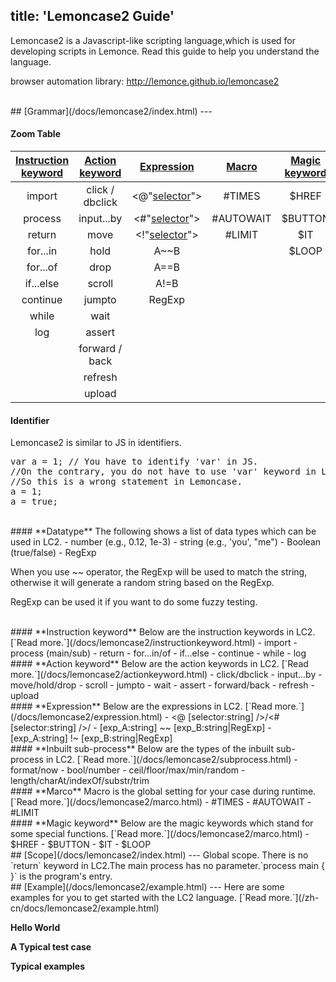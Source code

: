 title: 'Lemoncase2 Guide'
---
Lemoncase2 is a Javascript-like scripting language,which is used for developing scripts in Lemonce. Read this guide to help you understand the language.

browser automation library: http://lemonce.github.io/lemoncase2

<br/>
## [Grammar](/docs/lemoncase2/index.html)
---

#### **Zoom Table**

|[Instruction keyword](/docs/lemoncase2/instructionkeyword.html)|[Action keyword](/docs/lemoncase2/actionkeyword.html)|[Expression](/docs/lemoncase2/expression.html) |[Macro](/docs/lemoncase2/macro.html)|[Magic keyword](/docs/lemoncase2/magic.html)
|:--------------:|:---------:|:-----------:|:-------:|:-------:|
|import          |click / dbclick      |<@"[selector](/docs/lemoncase2/selector.html)"> |#TIMES   |$HREF  |
|process              |input...by    |<#"[selector](/docs/lemoncase2/selector.html)"> |#AUTOWAIT|$BUTTON|
|return         |move |<!"[selector](/docs/lemoncase2/selector.html)"> |#LIMIT   |$IT    |
|for...in          |hold       |A~~B         |         |$LOOP  |
|for...of        |drop       |A==B         |||         
|if...else        |scroll       |A!=B         |||         
|continue       |jumpto     |RegExp       |||         
|while        |wait     ||||          
|log           |assert       ||||           
|             |forward / back     ||||          
|                |refresh    ||||          
|                |upload      ||||   |       

#### **Identifier** 
Lemoncase2 is similar to JS in identifiers.
<pre class='sublemon'>
var a = 1; // You have to identify 'var' in JS.
//On the contrary, you do not have to use 'var' keyword in LC2.
//So this is a wrong statement in Lemoncase.
a = 1;
a = true;</pre>

<br/>
#### **Datatype**
The following shows a list of data types which can be used in LC2.
- number (e.g., 0.12, 1e-3)
- string (e.g., 'you', "me")
- Boolean (true/false)
- RegExp

When you use ~~ operator, the RegExp will be used to match the string, otherwise it will generate a random string based on the RegExp.

RegExp can be used it if you want to do some fuzzy testing.

<br/>
#### **Instruction keyword** 
Below are the instruction keywords in LC2. [`Read more.`](/docs/lemoncase2/instructionkeyword.html)
- import
- process (main/sub)
- return
- for...in/of
- if...else
- continue
- while
- log

<br/>
#### **Action keyword** 
Below are the action keywords in LC2. [`Read more.`](/docs/lemoncase2/actionkeyword.html)
- click/dbclick
- input...by
- move/hold/drop
- scroll
- jumpto
- wait
- assert
- forward/back
- refresh
- upload

<br/>
#### **Expression** 
Below are the expressions in LC2. [`Read more.`](/docs/lemoncase2/expression.html)
- <@ [selector:string] />/<# [selector:string] />/<! [selector:string] />
- [exp_A:string] ~~ [exp_B:string|RegExp]
- [exp_A:string] !~ [exp_B:string|RegExp]

<br/>
#### **Inbuilt sub-process** 
Below are the types of the inbuilt sub-process in LC2. [`Read more.`](/docs/lemoncase2/subprocess.html)
- format/now
- bool/number
- ceil/floor/max/min/random
- length/charAt/indexOf/substr/trim

<br/>
#### **Marco** 
Macro is the global setting for your case during runtime. [`Read more.`](/docs/lemoncase2/marco.html)
- #TIMES
- #AUTOWAIT
- #LIMIT

<br/>
#### **Magic keyword**
Below are the magic keywords which stand for some special functions. [`Read more.`](/docs/lemoncase2/marco.html)
- $HREF
- $BUTTON
- $IT
- $LOOP

<br/>
## [Scope](/docs/lemoncase2/index.html)
---
Global scope. 
There is no `return` keyword in LC2.The main process has no parameter.`process main { }` is the program's entry.

<br/>
## [Example](/docs/lemoncase2/example.html)
---
Here are some examples for you to get started with the LC2 language. [`Read more.`](/zh-cn/docs/lemoncase2/example.html)

**Hello World** 

**A Typical test case** 

**Typical examples** 
